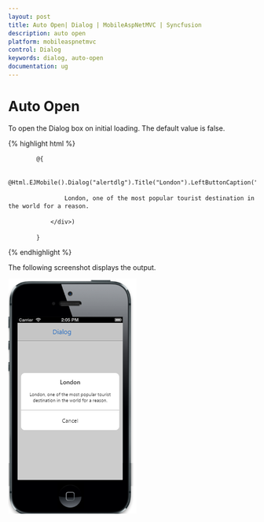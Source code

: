 ```yaml
---
layout: post
title: Auto Open| Dialog | MobileAspNetMVC | Syncfusion
description: auto open
platform: mobileaspnetmvc
control: Dialog
keywords: dialog, auto-open
documentation: ug
---
```


# Auto Open

To open the Dialog box on initial loading. The default value is false.


{% highlight html %}

            @{

                @Html.EJMobile().Dialog("alertdlg").Title("London").LeftButtonCaption("Cancel").EnableAutoOpen(true).Content(@<div>

                    London, one of the most popular tourist destination in the world for a reason.

                </div>)

            }
{% endhighlight %}


The following screenshot displays the output.

![](Auto-Open_images/Auto-Open_img1.png)



